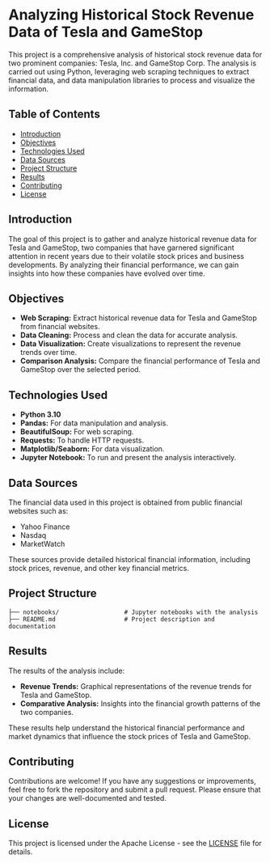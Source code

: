 
# Analyzing Historical Stock Revenue Data of Tesla and GameStop

This project is a comprehensive analysis of historical stock revenue data for two prominent companies: Tesla, Inc. and GameStop Corp. The analysis is carried out using Python, leveraging web scraping techniques to extract financial data, and data manipulation libraries to process and visualize the information.

## Table of Contents

- [Introduction](#introduction)
- [Objectives](#objectives)
- [Technologies Used](#technologies-used)
- [Data Sources](#data-sources)
- [Project Structure](#project-structure)
- [Results](#results)
- [Contributing](#contributing)
- [License](#license)

## Introduction

The goal of this project is to gather and analyze historical revenue data for Tesla and GameStop, two companies that have garnered significant attention in recent years due to their volatile stock prices and business developments. By analyzing their financial performance, we can gain insights into how these companies have evolved over time.

## Objectives

- **Web Scraping:** Extract historical revenue data for Tesla and GameStop from financial websites.
- **Data Cleaning:** Process and clean the data for accurate analysis.
- **Data Visualization:** Create visualizations to represent the revenue trends over time.
- **Comparison Analysis:** Compare the financial performance of Tesla and GameStop over the selected period.

## Technologies Used

- **Python 3.10**
- **Pandas:** For data manipulation and analysis.
- **BeautifulSoup:** For web scraping.
- **Requests:** To handle HTTP requests.
- **Matplotlib/Seaborn:** For data visualization.
- **Jupyter Notebook:** To run and present the analysis interactively.

## Data Sources

The financial data used in this project is obtained from public financial websites such as:

- Yahoo Finance
- Nasdaq
- MarketWatch

These sources provide detailed historical financial information, including stock prices, revenue, and other key financial metrics.

## Project Structure

```plaintext
├── notebooks/                  # Jupyter notebooks with the analysis
├── README.md                   # Project description and documentation
```

## Results

The results of the analysis include:

- **Revenue Trends:** Graphical representations of the revenue trends for Tesla and GameStop.
- **Comparative Analysis:** Insights into the financial growth patterns of the two companies.

These results help understand the historical financial performance and market dynamics that influence the stock prices of Tesla and GameStop.

## Contributing

Contributions are welcome! If you have any suggestions or improvements, feel free to fork the repository and submit a pull request. Please ensure that your changes are well-documented and tested.

## License

This project is licensed under the Apache License - see the [LICENSE](LICENSE) file for details.
